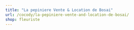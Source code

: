 ```yaml
---
title: "La pepiniere Vente & Location de Bosai"
url: /cocody/la-pepiniere-vente-and-location-de-bosai/
shop: fleuriste
---
```

